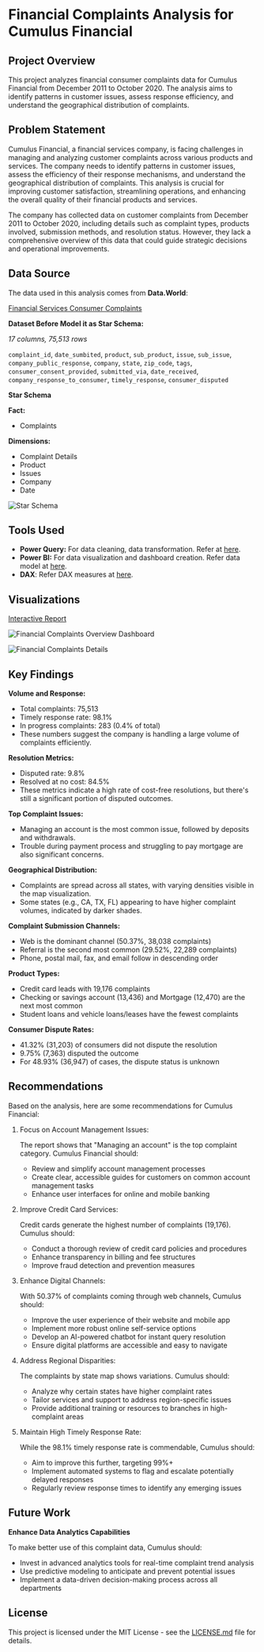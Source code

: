 # Financial Complaints Analysis for Cumulus Financial

## Project Overview
This project analyzes financial consumer complaints data for Cumulus Financial from December 2011 to October 2020. The analysis aims to identify patterns in customer issues, assess response efficiency, and understand the geographical distribution of complaints.

## Problem Statement
Cumulus Financial, a financial services company, is facing challenges in managing and analyzing customer complaints across various products and services. The company needs to identify patterns in customer issues, assess the efficiency of their response mechanisms, and understand the geographical distribution of complaints. This analysis is crucial for improving customer satisfaction, streamlining operations, and enhancing the overall quality of their financial products and services.

The company has collected data on customer complaints from December 2011 to October 2020, including details such as complaint types, products involved, submission methods, and resolution status. However, they lack a comprehensive overview of this data that could guide strategic decisions and operational improvements.

## Data Source
The data used in this analysis comes from **Data.World**:

[Financial Services Consumer Complaints](https://data.world/markbradbourne/rwfd-real-world-fake-data/workspace/file?filename=Financial+Consumer+Complaints.csv)

**Dataset Before Model it as Star Schema:**

_17 columns, 75,513 rows_

`complaint_id`,
`date_sumbited`,
`product`,
`sub_product`,
`issue`,
`sub_issue`,
`company_public_response`,
`company`,
`state`,
`zip_code`,
`tags`,
`consumer_consent_provided`,
`submitted_via`,
`date_received`,
`company_response_to_consumer`,
`timely_response`,
`consumer_disputed`

**Star Schema**

**Fact:**
- Complaints

**Dimensions:**  
- Complaint Details
- Product
- Issues
- Company
- Date


![Star Schema](assets/data-structure-erd.png)

## Tools Used
- **Power Query:** For data cleaning, data transformation. Refer at [here](https://github.com/haajar-es/Financial-Consumer-Complaints/blob/main/assets/data-transformation-query.pq).
- **Power BI:** For data visualization and dashboard creation. Refer data model at [here](https://github.com/haajar-es/Financial-Consumer-Complaints/blob/main/assets/data-model.png).
- **DAX**: Refer DAX measures at [here](https://github.com/haajar-es/Financial-Consumer-Complaints/blob/main/assets/dax-measures.dax).


## Visualizations

[Interactive Report](https://app.powerbi.com/view?r=eyJrIjoiNGZhNTE3NmQtNjA3ZS00ZmVlLWJiOTAtMzYwYzhkMjBhOTk5IiwidCI6ImFlYmMzMTg4LWU3MzYtNGRlYi05MzJiLWRjNDU5OGMwNDQ3ZCIsImMiOjN9)


![Financial Complaints Overview Dashboard](assets/financial-services-consumer-complaints-overview.png)


![Financial Complaints Details](assets/financial-services-consumer-complaints-details.png)

## Key Findings
**Volume and Response:**
* Total complaints: 75,513
* Timely response rate: 98.1%
* In progress complaints: 283 (0.4% of total)
* These numbers suggest the company is handling a large volume of complaints efficiently.

**Resolution Metrics:**
* Disputed rate: 9.8%
* Resolved at no cost: 84.5%
* These metrics indicate a high rate of cost-free resolutions, but there's still a significant portion of disputed outcomes.

**Top Complaint Issues:**
* Managing an account is the most common issue, followed by deposits and withdrawals.
* Trouble during payment process and struggling to pay mortgage are also significant concerns.

**Geographical Distribution:**
* Complaints are spread across all states, with varying densities visible in the map visualization. 
* Some states (e.g., CA, TX, FL) appearing to have higher complaint volumes, indicated by darker shades.

**Complaint Submission Channels:**
* Web is the dominant channel (50.37%, 38,038 complaints)
* Referral is the second most common (29.52%, 22,289 complaints)
* Phone, postal mail, fax, and email follow in descending order
  
**Product Types:**
* Credit card leads with 19,176 complaints
* Checking or savings account (13,436) and Mortgage (12,470) are the next most common
* Student loans and vehicle loans/leases have the fewest complaints

**Consumer Dispute Rates:**
* 41.32% (31,203) of consumers did not dispute the resolution
* 9.75% (7,363) disputed the outcome
* For 48.93% (36,947) of cases, the dispute status is unknown


## Recommendations
Based on the analysis, here are some recommendations for Cumulus Financial:

1. Focus on Account Management Issues:
   
    The report shows that "Managing an account" is the top complaint category. Cumulus Financial should:
    * Review and simplify account management processes
    * Create clear, accessible guides for customers on common account management tasks
    * Enhance user interfaces for online and mobile banking
  
2. Improve Credit Card Services:
    
    Credit cards generate the highest number of complaints (19,176). Cumulus should:
    * Conduct a thorough review of credit card policies and procedures
    * Enhance transparency in billing and fee structures
    * Improve fraud detection and prevention measures

3. Enhance Digital Channels:
    
    With 50.37% of complaints coming through web channels, Cumulus should:
    * Improve the user experience of their website and mobile app
    * Implement more robust online self-service options
    * Develop an AI-powered chatbot for instant query resolution
    * Ensure digital platforms are accessible and easy to navigate
  
4. Address Regional Disparities:
    
    The complaints by state map shows variations. Cumulus should:
    * Analyze why certain states have higher complaint rates
    * Tailor services and support to address region-specific issues
    * Provide additional training or resources to branches in high-complaint areas
  
5. Maintain High Timely Response Rate:
   
    While the 98.1% timely response rate is commendable, Cumulus should:
    * Aim to improve this further, targeting 99%+
    * Implement automated systems to flag and escalate potentially delayed responses
    * Regularly review response times to identify any emerging issues

## Future Work
**Enhance Data Analytics Capabilities**

To make better use of this complaint data, Cumulus should:
* Invest in advanced analytics tools for real-time complaint trend analysis
* Use predictive modeling to anticipate and prevent potential issues
* Implement a data-driven decision-making process across all departments


## License
This project is licensed under the MIT License - see the [LICENSE.md](https://github.com/haajar-es/Financial-Consumer-Complaints/blob/main/LICENSE) file for details.
